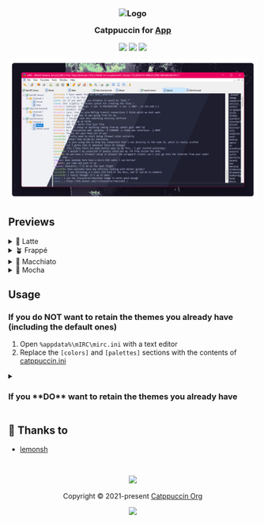<h3 align="center">
	<img src="https://raw.githubusercontent.com/catppuccin/catppuccin/main/assets/logos/exports/1544x1544_circle.png" width="100" alt="Logo"/><br/>
	<img src="https://raw.githubusercontent.com/catppuccin/catppuccin/main/assets/misc/transparent.png" height="30" width="0px"/>
	Catppuccin for <a href="https://www.mirc.com/">App</a>
	<img src="https://raw.githubusercontent.com/catppuccin/catppuccin/main/assets/misc/transparent.png" height="30" width="0px"/>
</h3>

<p align="center">
	<a href="https://github.com/lemon-sh/mirc/stargazers"><img src="https://img.shields.io/github/stars/lemon-sh/mirc?colorA=363a4f&colorB=b7bdf8&style=for-the-badge"></a>
	<a href="https://github.com/lemon-sh/mirc/issues"><img src="https://img.shields.io/github/issues/lemon-sh/mirc?colorA=363a4f&colorB=f5a97f&style=for-the-badge"></a>
	<a href="https://github.com/lemon-sh/mirc/contributors"><img src="https://img.shields.io/github/contributors/lemon-sh/mirc?colorA=363a4f&colorB=a6da95&style=for-the-badge"></a>
</p>

<p align="center">
	<img src="assets/previews/preview.webp"/>
</p>

## Previews

<details>
<summary>🌻 Latte</summary>
<img src="assets/previews/latte.webp"/>
</details>
<details>
<summary>🪴 Frappé</summary>
<img src="assets/previews/frappe.webp"/>
</details>
<details>
<summary>🌺 Macchiato</summary>
<img src="assets/previews/macchiato.webp"/>
</details>
<details>
<summary>🌿 Mocha</summary>
<img src="assets/previews/mocha.webp"/>
</details>

## Usage

### If you do **NOT** want to retain the themes you already have (including the default ones)

1. Open `%appdata%\mIRC\mirc.ini` with a text editor
2. Replace the `[colors]` and `[palettes]` sections with the contents of [catppuccin.ini](catppuccin.ini)

<details>
<summary>
<h3>If you **DO** want to retain the themes you already have</h3>
</summary>

1. Open your mIRC config `%appdata%\mIRC\mirc.ini` with a text editor
2. Append the entries from the `[colors]` section in the [catppuccin.ini](catppuccin.ini) to the `[colors]` section in your mIRC config file
3. Do the same for `[palettes]`
4. Correct the numbering so that the key starts from `n0` and is incremented by one on every row.

You should end up with something like this:



</details>

## 💝 Thanks to

- [lemonsh](https://github.com/lemon-sh)

&nbsp;

<p align="center">
	<img src="https://raw.githubusercontent.com/catppuccin/catppuccin/main/assets/footers/gray0_ctp_on_line.svg?sanitize=true" />
</p>

<p align="center">
	Copyright &copy; 2021-present <a href="https://github.com/catppuccin" target="_blank">Catppuccin Org</a>
</p>

<p align="center">
	<a href="https://github.com/catppuccin/catppuccin/blob/main/LICENSE"><img src="https://img.shields.io/static/v1.svg?style=for-the-badge&label=License&message=MIT&logoColor=d9e0ee&colorA=363a4f&colorB=b7bdf8"/></a>
</p>
